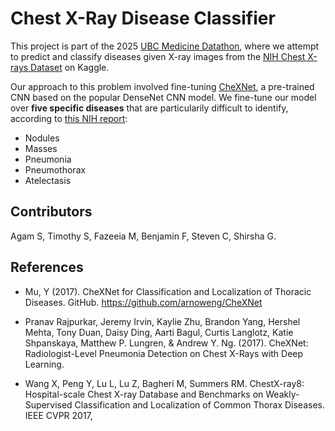 # Chest X-Ray Disease Classifier

This project is part of the 2025 [UBC Medicine Datathon](https://datascienceandhealth.ubc.ca/events/ubc-medicine-datathon), where we attempt to predict and classify
diseases given X-ray images from the [NIH Chest X-rays Dataset](https://www.kaggle.com/datasets/nih-chest-xrays/data/data?select=train_val_list.txt) on Kaggle.

Our approach to this problem involved fine-tuning [CheXNet](https://github.com/arnoweng/CheXNet), a pre-trained CNN based on the popular DenseNet CNN model.
We fine-tune our model over **five specific diseases** that are particularily difficult to identify, according to [this NIH report](https://openaccess.thecvf.com/content_cvpr_2017/papers/Wang_ChestX-ray8_Hospital-Scale_Chest_CVPR_2017_paper.pdf):

- Nodules
- Masses
- Pneumonia
- Pneumothorax
- Atelectasis

## Contributors
Agam S, Timothy S, Fazeeia M, Benjamin F, Steven C, Shirsha G.

## References

- Mu, Y (2017). CheXNet for Classification and Localization of Thoracic Diseases. GitHub. https://github.com/arnoweng/CheXNet

- Pranav Rajpurkar, Jeremy Irvin, Kaylie Zhu, Brandon Yang, Hershel Mehta, Tony Duan, Daisy Ding, Aarti Bagul, Curtis Langlotz, Katie Shpanskaya, Matthew P. Lungren, & Andrew Y. Ng. (2017). CheXNet: Radiologist-Level Pneumonia Detection on Chest X-Rays with Deep Learning.

- Wang X, Peng Y, Lu L, Lu Z, Bagheri M, Summers RM. ChestX-ray8: Hospital-scale Chest X-ray Database and Benchmarks on Weakly-Supervised Classification and Localization of Common Thorax Diseases. IEEE CVPR 2017,
